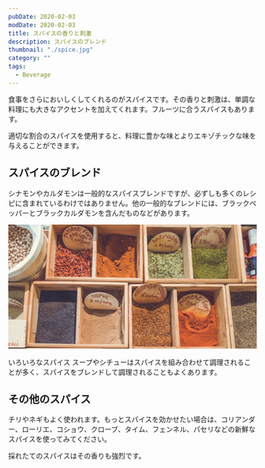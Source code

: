 ```yaml
---
pubDate: 2020-02-03
modDate: 2020-02-03
title: スパイスの香りと刺激
description: スパイスのブレンド
thumbnail: "./spice.jpg"
category: ""
tags:
  - Beverage
---
```


食事をさらにおいしくしてくれるのがスパイスです。その香りと刺激は、単調な料理にも大きなアクセントを加えてくれます。フルーツに合うスパイスもあります。

適切な割合のスパイスを使用すると、料理に豊かな味とよりエキゾチックな味を与えることができます。

## スパイスのブレンド

シナモンやカルダモンは一般的なスパイスブレンドですが、必ずしも多くのレシピに含まれているわけではありません。他の一般的なブレンドには、ブラックペッパーとブラックカルダモンを含んだものなどがあります。

![いろいろなスパイス](./spice01.jpg)

いろいろなスパイス
スープやシチューはスパイスを組み合わせて調理されることが多く、スパイスをブレンドして調理されることもよくあります。

## その他のスパイス

チリやネギもよく使われます。もっとスパイスを効かせたい場合は、コリアンダー、ローリエ、コショウ、クローブ、タイム、フェンネル、パセリなどの新鮮なスパイスを使ってみてください。

採れたてのスパイスはその香りも強烈です。
